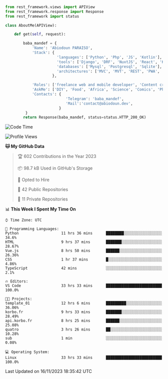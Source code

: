 ###
```python
from rest_framework.views import APIView
from rest_framework.response import Response
from rest_framework import status

class AboutMe(APIView):

    def get(self, request):

        baba_mandef = {
            'Name': 'Abiodoun PARAISO',
            'Stack': {
                       'languages': ['Python', 'Php', 'JS', 'Kotlin'],
                       'tools': ['Django', 'DRF', 'NuxtJS', 'React', 'Kotlin', 'Electron'],
                       'databases': ['Mysql', 'Postgresql', 'Sqlite'],
                       'architectures': ['MVC', 'MVT', 'REST', 'PWA', 'SPA', 'MicroServices']
                     },

            'Roles': ['freelance web and mobile developer', 'Content creator', 'Teacher', 'Mentor'],
            'AskMe': ['DIY', 'Food', 'Africa', 'Science', 'Comics', 'Photography', 'Tech', 'Programming'],
            'Contacts': {
                           'Telegram': 'baba_mandef',
                           'Mail':'contact@abiodoun.dev',
                        }
         }
        return Response(baba_mandef, status=status.HTTP_200_OK)

```                    

<!--START_SECTION:waka-->
![Code Time](http://img.shields.io/badge/Code%20Time-873%20hrs%2035%20mins-blue)

![Profile Views](http://img.shields.io/badge/Profile%20Views-2-blue)

**🐱 My GitHub Data** 

> 🏆 602 Contributions in the Year 2023
 > 
> 📦 98.7 kB Used in GitHub's Storage 
 > 
> 💼 Opted to Hire
 > 
> 📜 42 Public Repositories 
 > 
> 🔑 11 Private Repositories  
 > 
📊 **This Week I Spent My Time On** 

```text
⌚︎ Time Zone: UTC

💬 Programming Languages: 
Python                   11 hrs 36 mins      ████████░░░░░░░░░░░░░░░░░   34.6% 
HTML                     9 hrs 37 mins       ███████░░░░░░░░░░░░░░░░░░   28.67% 
Vue.js                   8 hrs 50 mins       ██████░░░░░░░░░░░░░░░░░░░   26.36% 
CSS                      1 hr 37 mins        █░░░░░░░░░░░░░░░░░░░░░░░░   4.86% 
TypeScript               42 mins             ░░░░░░░░░░░░░░░░░░░░░░░░░   2.1%

🔥 Editors: 
VS Code                  33 hrs 33 mins      █████████████████████████   100.0%

🐱‍💻 Projects: 
template_01              12 hrs 6 mins       █████████░░░░░░░░░░░░░░░░   36.06% 
korbo.fr                 9 hrs 33 mins       ███████░░░░░░░░░░░░░░░░░░   28.49% 
api.korbo.fr             8 hrs 25 mins       ██████░░░░░░░░░░░░░░░░░░░   25.08% 
quatro                   3 hrs 26 mins       ██░░░░░░░░░░░░░░░░░░░░░░░   10.28% 
sub                      1 min               ░░░░░░░░░░░░░░░░░░░░░░░░░   0.08%

💻 Operating System: 
Linux                    33 hrs 33 mins      █████████████████████████   100.0%

```


 Last Updated on 16/11/2023 18:35:42 UTC
<!--END_SECTION:waka-->
